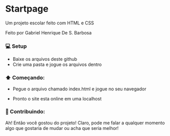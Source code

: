 # Startpage
Um projeto escolar feito com HTML e CSS

Feito por Gabriel Henrique De S. Barbosa


### 💻 Setup
- Baixe os arquivos deste github
- Crie uma pasta e jogue os arquivos dentro

### ⬆️ Começando:
- Pegue o arquivo chamado index.html e jogue no seu navegador

- Pronto o site esta online em uma localhost

### 🥳 Contribuindo:
Ah! Então você gostou do projeto! Claro, pode me falar a qualquer momento algo que gostaria de mudar ou acha que seria melhor!

